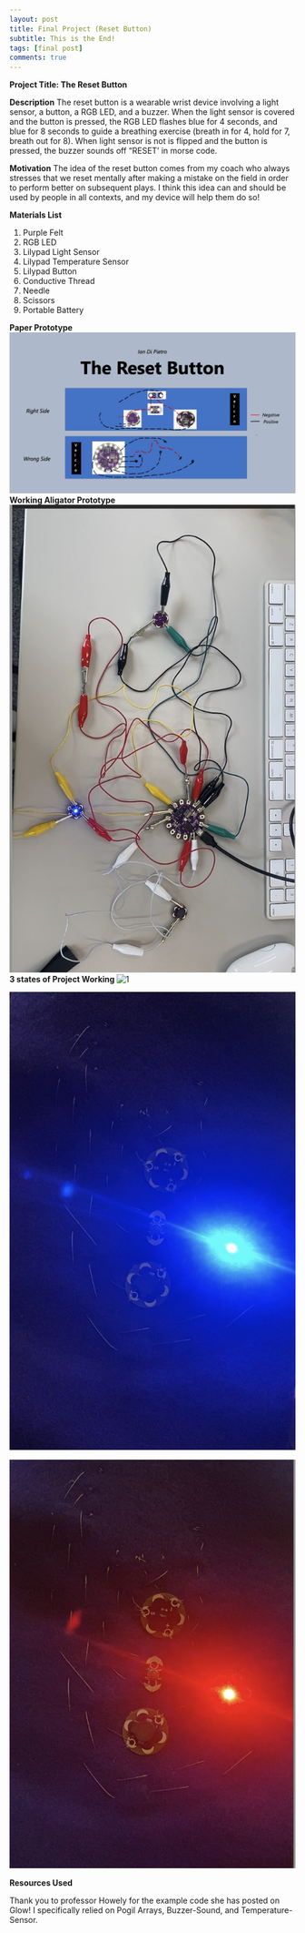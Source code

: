 ```yaml
---
layout: post
title: Final Project (Reset Button)
subtitle: This is the End!
tags: [final post]
comments: true
---
```


**Project Title: The Reset Button**

**Description**
The reset button is a wearable wrist device involving a light sensor, a button, a RGB LED, and a buzzer. When the light sensor is covered and the button is pressed, the RGB LED flashes blue for 4 seconds, and blue for 8 seconds to guide a breathing exercise (breath in for 4, hold for 7, breath out for 8). When light sensor is not  is flipped and the button is pressed, the buzzer sounds off “RESET’ in morse code.


**Motivation**
The idea of the reset button comes from my coach who always stresses that we reset mentally after making a mistake on the field in order to perform better on subsequent plays. I think this idea can and should be used by people in all contexts, and my device will help them do so!

**Materials List**
1. Purple Felt
2. RGB LED
3. Lilypad Light Sensor
4. Lilypad Temperature Sensor
5. Lilypad Button
6. Conductive Thread
7. Needle
8. Scissors
9. Portable Battery

**Paper Prototype**
![paper](https://github.com/iangdp/iangdp.github.io/blob/master/assets/img/Final%20Project%20Paper%20Prototype.png?raw=true)
**Working Aligator Prototype**
![gator](https://github.com/iangdp/iangdp.github.io/blob/master/assets/img/Screen%20Shot%202023-05-11%20at%2010.29.13%20PM.png?raw=true)
**3 states of Project Working**
![1](https://github.com/iangdp/iangdp.github.io/blob/master/assets/img/ezgif.com-video-to-gif.gif?raw=true)

![2](https://github.com/iangdp/iangdp.github.io/blob/master/Screen%20Shot%202023-05-11%20at%2010.25.24%20PM.png?raw=true)

![3](https://github.com/iangdp/iangdp.github.io/blob/master/Screen%20Shot%202023-05-11%20at%2010.25.34%20PM.png?raw=true)

**Resources Used**

Thank you to professor Howely for the example code she has posted on Glow! I specifically relied on Pogil Arrays, Buzzer-Sound, and Temperature-Sensor.

